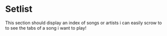 # Setlist

This section should display an index of songs or artists i can easily scrow to to see the tabs of a song i want to play!